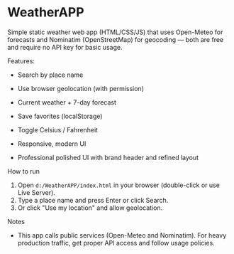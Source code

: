 # WeatherAPP

Simple static weather web app (HTML/CSS/JS) that uses Open-Meteo for forecasts and Nominatim (OpenStreetMap) for geocoding — both are free and require no API key for basic usage.

Features:

- Search by place name
- Use browser geolocation (with permission)
- Current weather + 7-day forecast
- Save favorites (localStorage)
- Toggle Celsius / Fahrenheit
- Responsive, modern UI

- Professional polished UI with brand header and refined layout


How to run

1. Open `d:/WeatherAPP/index.html` in your browser (double-click or use Live Server).
2. Type a place name and press Enter or click Search.
3. Or click "Use my location" and allow geolocation.

Notes

- This app calls public services (Open-Meteo and Nominatim). For heavy production traffic, get proper API access and follow usage policies.
